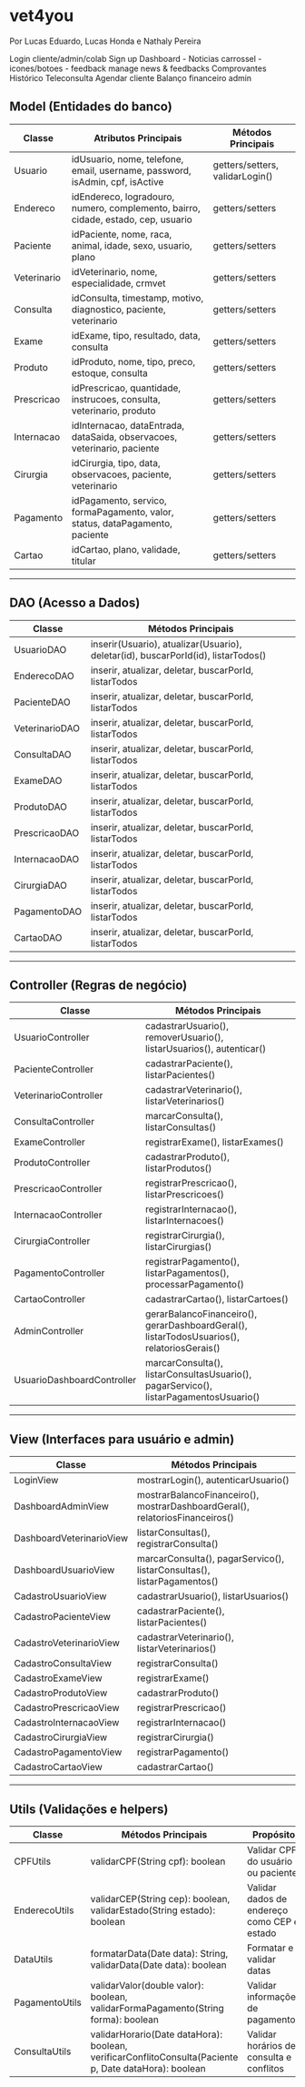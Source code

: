 # vet4you
Por Lucas Eduardo, Lucas Honda e Nathaly Pereira

Login cliente/admin/colab
Sign up
Dashboard - Noticias carrossel - icones/botoes - feedback
	manage news & feedbacks
	Comprovantes
	Histórico
	Teleconsulta
	Agendar cliente
	Balanço financeiro admin

## Model (Entidades do banco)
| Classe | Atributos Principais | Métodos Principais |
|--------|--------------------|------------------|
| Usuario | idUsuario, nome, telefone, email, username, password, isAdmin, cpf, isActive | getters/setters, validarLogin() |
| Endereco | idEndereco, logradouro, numero, complemento, bairro, cidade, estado, cep, usuario | getters/setters |
| Paciente | idPaciente, nome, raca, animal, idade, sexo, usuario, plano | getters/setters |
| Veterinario | idVeterinario, nome, especialidade, crmvet | getters/setters |
| Consulta | idConsulta, timestamp, motivo, diagnostico, paciente, veterinario | getters/setters |
| Exame | idExame, tipo, resultado, data, consulta | getters/setters |
| Produto | idProduto, nome, tipo, preco, estoque, consulta | getters/setters |
| Prescricao | idPrescricao, quantidade, instrucoes, consulta, veterinario, produto | getters/setters |
| Internacao | idInternacao, dataEntrada, dataSaida, observacoes, veterinario, paciente | getters/setters |
| Cirurgia | idCirurgia, tipo, data, observacoes, paciente, veterinario | getters/setters |
| Pagamento | idPagamento, servico, formaPagamento, valor, status, dataPagamento, paciente | getters/setters |
| Cartao | idCartao, plano, validade, titular | getters/setters |

---

## DAO (Acesso a Dados)
| Classe | Métodos Principais |
|--------|------------------|
| UsuarioDAO | inserir(Usuario), atualizar(Usuario), deletar(id), buscarPorId(id), listarTodos() |
| EnderecoDAO | inserir, atualizar, deletar, buscarPorId, listarTodos |
| PacienteDAO | inserir, atualizar, deletar, buscarPorId, listarTodos |
| VeterinarioDAO | inserir, atualizar, deletar, buscarPorId, listarTodos |
| ConsultaDAO | inserir, atualizar, deletar, buscarPorId, listarTodos |
| ExameDAO | inserir, atualizar, deletar, buscarPorId, listarTodos |
| ProdutoDAO | inserir, atualizar, deletar, buscarPorId, listarTodos |
| PrescricaoDAO | inserir, atualizar, deletar, buscarPorId, listarTodos |
| InternacaoDAO | inserir, atualizar, deletar, buscarPorId, listarTodos |
| CirurgiaDAO | inserir, atualizar, deletar, buscarPorId, listarTodos |
| PagamentoDAO | inserir, atualizar, deletar, buscarPorId, listarTodos |
| CartaoDAO | inserir, atualizar, deletar, buscarPorId, listarTodos |

---

## Controller (Regras de negócio)
| Classe | Métodos Principais |
|--------|------------------|
| UsuarioController | cadastrarUsuario(), removerUsuario(), listarUsuarios(), autenticar() |
| PacienteController | cadastrarPaciente(), listarPacientes() |
| VeterinarioController | cadastrarVeterinario(), listarVeterinarios() |
| ConsultaController | marcarConsulta(), listarConsultas() |
| ExameController | registrarExame(), listarExames() |
| ProdutoController | cadastrarProduto(), listarProdutos() |
| PrescricaoController | registrarPrescricao(), listarPrescricoes() |
| InternacaoController | registrarInternacao(), listarInternacoes() |
| CirurgiaController | registrarCirurgia(), listarCirurgias() |
| PagamentoController | registrarPagamento(), listarPagamentos(), processarPagamento() |
| CartaoController | cadastrarCartao(), listarCartoes() |
| AdminController | gerarBalancoFinanceiro(), gerarDashboardGeral(), listarTodosUsuarios(), relatoriosGerais() |
| UsuarioDashboardController | marcarConsulta(), listarConsultasUsuario(), pagarServico(), listarPagamentosUsuario() |

---

## View (Interfaces para usuário e admin)
| Classe | Métodos Principais |
|--------|------------------|
| LoginView | mostrarLogin(), autenticarUsuario() |
| DashboardAdminView | mostrarBalancoFinanceiro(), mostrarDashboardGeral(), relatoriosFinanceiros() |
| DashboardVeterinarioView | listarConsultas(), registrarConsulta() |
| DashboardUsuarioView | marcarConsulta(), pagarServico(), listarConsultas(), listarPagamentos() |
| CadastroUsuarioView | cadastrarUsuario(), listarUsuarios() |
| CadastroPacienteView | cadastrarPaciente(), listarPacientes() |
| CadastroVeterinarioView | cadastrarVeterinario(), listarVeterinarios() |
| CadastroConsultaView | registrarConsulta() |
| CadastroExameView | registrarExame() |
| CadastroProdutoView | cadastrarProduto() |
| CadastroPrescricaoView | registrarPrescricao() |
| CadastroInternacaoView | registrarInternacao() |
| CadastroCirurgiaView | registrarCirurgia() |
| CadastroPagamentoView | registrarPagamento() |
| CadastroCartaoView | cadastrarCartao() |

---

## Utils (Validações e helpers)
| Classe | Métodos Principais | Propósito |
|--------|------------------|-----------|
| CPFUtils | validarCPF(String cpf): boolean | Validar CPF do usuário ou paciente |
| EnderecoUtils | validarCEP(String cep): boolean, validarEstado(String estado): boolean | Validar dados de endereço como CEP e estado |
| DataUtils | formatarData(Date data): String, validarData(Date data): boolean | Formatar e validar datas |
| PagamentoUtils | validarValor(double valor): boolean, validarFormaPagamento(String forma): boolean | Validar informações de pagamento |
| ConsultaUtils | validarHorario(Date dataHora): boolean, verificarConflitoConsulta(Paciente p, Date dataHora): boolean | Validar horários de consulta e conflitos |
